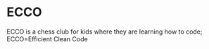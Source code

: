 # ECCO
ECCO is a chess club for kids where they are learning how to code; ECCO=Efficient Clean Code
